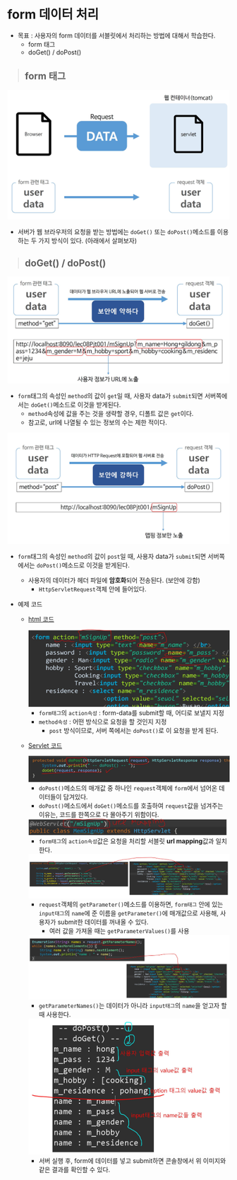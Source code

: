# form 데이터 처리

+ 목표 : 사용자의 form 데이터를 서블릿에서 처리하는 방법에 대해서 학습한다.
    + form 태그
    + doGet() / doPost()

> ## form 태그

<img src="https://github.com/journeytorainbow/JSP_Servlet_study/blob/master/form%EB%8D%B0%EC%9D%B4%ED%84%B0_%EC%B2%98%EB%A6%AC/img/img1.JPG?raw=true">

+ 서버가 웹 브라우저의 요청을 받는 방법에는 `doGet()` 또는 `doPost()`메소드를 이용하는 두 가지 방식이 있다. (아래에서 살펴보자)

> ## doGet() / doPost()

<img src="https://github.com/journeytorainbow/JSP_Servlet_study/blob/master/form%EB%8D%B0%EC%9D%B4%ED%84%B0_%EC%B2%98%EB%A6%AC/img/img2.JPG?raw=true">

+ `form`태그의 속성인 `method`의 값이 `get`일 때, 사용자 data가 `submit`되면 서버쪽에서는 `doGet()`메소드로 이것을 받게된다.
    + `method`속성에 값을 주는 것을 생략할 경우, 디폴트 값은 `get`이다.
    + 참고로, url에 나열될 수 있는 정보의 수는 제한 적이다.

<img src="https://github.com/journeytorainbow/JSP_Servlet_study/blob/master/form%EB%8D%B0%EC%9D%B4%ED%84%B0_%EC%B2%98%EB%A6%AC/img/img3.JPG?raw=true">

+ `form`태그의 속성인 `method`의 값이 `post`일 때, 사용자 data가 `submit`되면 서버쪽에서는 `doPost()`메소드로 이것을 받게된다.
    + 사용자의 데이터가 헤더 파일에 **암호화**되어 전송된다. (보안에 강함)
        + `HttpServletRequest`객체 안에 들어있다.

+ 예제 코드
    + [html 코드](https://github.com/journeytorainbow/JSP_Servlet_study/blob/master/form%EB%8D%B0%EC%9D%B4%ED%84%B0_%EC%B2%98%EB%A6%AC/testPrj5/WebContent/formEx.html)

        <img src="https://github.com/journeytorainbow/JSP_Servlet_study/blob/master/form%EB%8D%B0%EC%9D%B4%ED%84%B0_%EC%B2%98%EB%A6%AC/img/img4.JPG?raw=true">

        + `form태그`의 `action속성` : form-data를 submit할 때, 어디로 보낼지 지정
        + `method속성` : 어떤 방식으로 요청을 할 것인지 지정
            + `post` 방식이므로, 서버 쪽에서는 `doPost()`로 이 요청을 받게 된다.
    
    + [Servlet 코드](https://github.com/journeytorainbow/JSP_Servlet_study/blob/master/form%EB%8D%B0%EC%9D%B4%ED%84%B0_%EC%B2%98%EB%A6%AC/testPrj5/src/com/servlet/MemSignUp.java)

        <img src="https://github.com/journeytorainbow/JSP_Servlet_study/blob/master/form%EB%8D%B0%EC%9D%B4%ED%84%B0_%EC%B2%98%EB%A6%AC/img/img6.JPG?raw=true">

        + `doPost()`메소드의 매개값 중 하나인 `request`객체에 `form`에서 넘어온 데이터들이 담겨있다. 
        + `doPost()`메소드에서 `doGet()`메소드를 호출하여 `request`값을 넘겨주는 이유는, 코드를 한쪽으로 다 몰아주기 위함이다.

        <img src="https://github.com/journeytorainbow/JSP_Servlet_study/blob/master/form%EB%8D%B0%EC%9D%B4%ED%84%B0_%EC%B2%98%EB%A6%AC/img/img7.JPG?raw=true">

        + `form태그`의 `action속성`값은 요청을 처리할 서블릿 **url mapping**값과 일치한다.
        
        <img src="https://github.com/journeytorainbow/JSP_Servlet_study/blob/master/form%EB%8D%B0%EC%9D%B4%ED%84%B0_%EC%B2%98%EB%A6%AC/img/img5.JPG?raw=true">

        + `request`객체의 `getParameter()`메소드를 이용하면, `form태그` 안에 있는 `input태그`의 `name`에 준 이름을 `getParameter()`에 매개값으로 사용해, 사용자가 submit한 데이터를 꺼내올 수 있다.
            + 여러 값을 가져올 때는 `getParameterValues()`를 사용

        <img src="https://github.com/journeytorainbow/JSP_Servlet_study/blob/master/form%EB%8D%B0%EC%9D%B4%ED%84%B0_%EC%B2%98%EB%A6%AC/img/img8.JPG?raw=true">
        
        + `getParameterNames()`는 데이터가 아니라 `input태그`의 `name`을 얻고자 할 때 사용한다.

        <img src="https://github.com/journeytorainbow/JSP_Servlet_study/blob/master/form%EB%8D%B0%EC%9D%B4%ED%84%B0_%EC%B2%98%EB%A6%AC/img/img9.JPG?raw=true">

        + 서버 실행 후, form에 데이터를 넣고 submit하면 콘솔창에서 위 이미지와 같은 결과를 확인할 수 있다.
